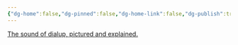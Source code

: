 ```yaml
---
{"dg-home":false,"dg-pinned":false,"dg-home-link":false,"dg-publish":true,"tags":["dgblip"],"created-date":"2023-01-15T00:00:00","disabled rules":["yaml-title","yaml-title-alias","file-name-heading"],"title":"philipp @ 2023-01-15","dg-permalink":"2023/01/15/dialup-pictured/","updated-date":"2025-04-30T22:27:37","dg-path":"blips/2023-01-15-dialup-pictured.md","permalink":"/2023/01/15/dialup-pictured/","dgPassFrontmatter":true}
---
```



[The sound of dialup, pictured and explained.](https://www.windytan.com/2012/11/the-sound-of-dialup-pictured.html)



